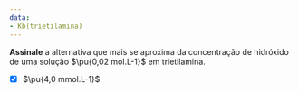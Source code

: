```yaml
---
data:
- Kb(trietilamina)
---
```


**Assinale** a alternativa que mais se aproxima da concentração de hidróxido de uma solução $\pu{0,02 mol.L-1}$ em trietilamina.

- [x] $\pu{4,0 mmol.L-1}$


